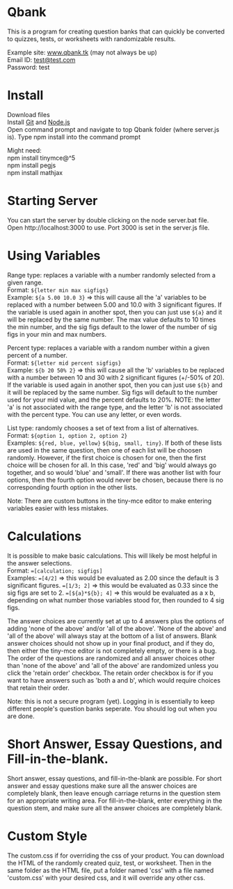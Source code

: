 # Qbank
 This is a program for creating question banks that can quickly be converted to quizzes, tests, or worksheets with randomizable results.<p>
 
 Example site: www.qbank.tk (may not always be up)<br>
 Email ID: test@test.com<br>
 Password: test<p>

# Install
Download files<br> 
Install [Git](https://git-scm.com/download/win) and [Node.js](https://nodejs.org/en/download/current/)<br>
Open command prompt and navigate to top Qbank folder (where server.js is).
Type npm install into the command prompt<p>

Might need:<br>
  npm install tinymce@^5<br>
  npm install pegjs<br>
  npm install mathjax<p>

# Starting Server
   You can start the server by double clicking on the node server.bat file.<br>
   Open http://localhost:3000 to use.
   Port 3000 is set in the server.js file.
   
# Using Variables
Range type: replaces a variable with a number randomly selected from a given range.<br>
  Format: `${letter min max sigfigs}`<br>
  Example: `${a 5.00 10.0 3}` => this will cause all the 'a' variables to be replaced with a number between 5.00 and 10.0 with 3 significant figures.  If the variable is used again in another spot, then you can just use `${a}` and it will be replaced by the same number. The max value defaults to 10 times the min number, and the sig figs default to the lower of the number of sig figs in your min and max numbers.<p>
  
Percent type: replaces a variable with a random number within a given percent of a number.<br>
  Format: `${letter mid percent sigfigs}`<br>
  Example: `${b 20 50% 2}` => this will cause all the 'b' variables to be replaced with a number between 10 and 30 with 2 significant figures (+/-50% of 20).  If the   variable is used again in another spot, then you can just use `${b}` and it will be replaced by the same number.  Sig figs will default to the number used for your mid value, and the percent defaults to 20%.  NOTE: the letter 'a' is not associated with the range type, and the letter 'b' is not associated with the percent type.  You can use any letter, or even words.<p>
  
List type: randomly chooses a set of text from a list of alternatives.<br>
  Format: `${option 1, option 2, option 2}`<br>
  Examples: `${red, blue, yellow}` `${big, small, tiny}`.  If both of these lists are used in the same question, then one of each list will be choosen randomly.  However, if the first choice is chosen for one, then the first choice will be chosen for all.  In this case, 'red' and 'big' would always go together, and so would 'blue' and 'small'.  If there was another list with four options, then the fourth option would never be chosen, because there is no corresponding fourth option in the other lists.<p>

  Note: There are custom buttons in the tiny-mce editor to make entering variables easier with less mistakes.
   
# Calculations
It is possible to make basic calculations.  This will likely be most helpful in the answer selections.<br>
  Format: `=[calculation; sigfigs]`<br>
  Examples: `=[4/2]` => this would be evaluated as 2.00 since the default is 3 significant figures.
            `=[1/3; 2]` => this would be evaluated as 0.33 since the sig figs are set to 2.
            `=[${a}*${b}; 4]` => this would be evaluated as a x b, depending on what number those variables stood for, then rounded to 4 sig figs.<p>

The answer choices are currently set at up to 4 answers plus the options of adding 'none of the above' and/or 'all of the above'.  'None of the above' and 'all of the above' will always stay at the bottom of a list of answers.  Blank answer choices should not show up in your final product, and if they do, then either the tiny-mce editor is not completely empty, or there is a bug.  The order of the questions are randomized and all answer choices other than 'none of the above' and 'all of the above' are randomized unless you click the 'retain order' checkbox.  The retain order checkbox is for if you want to have answers such as 'both a and b', which would require choices that retain their order.<p>

Note: this is not a secure program (yet).  Logging in is essentially to keep different people's question banks seperate.  You should log out when you are done.
 
# Short Answer, Essay Questions, and Fill-in-the-blank.
 Short answer, essay questions, and fill-in-the-blank are possible.  For short answer and essay questions make sure all the answer choices are completely blank, then leave enough carriage returns in the question stem for an appropriate writing area.  For fill-in-the-blank, enter everything in the question stem, and make sure all the answer choices are completely blank.
 
 # Custom Style
   The custom.css if for overriding the css of your product.  You can download the HTML of the randomly created quiz, test, or worksheet.  Then in the same folder as the HTML file, put a folder named 'css' with a file named 'custom.css' with your desired css, and it will override any other css. 
